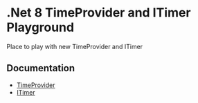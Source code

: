 # .Net 8 TimeProvider and ITimer Playground
 Place to play with new TimeProvider and ITimer

 ## Documentation
 * [TimeProvider](https://learn.microsoft.com/en-us/dotnet/api/system.timeprovider?view=net-8.0)
 * [ITimer](https://learn.microsoft.com/en-us/dotnet/api/system.threading.itimer?view=net-8.0)
